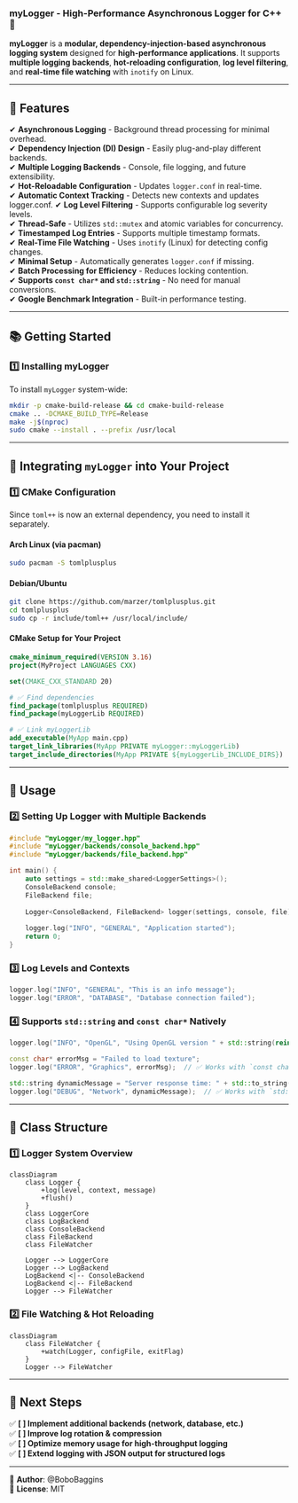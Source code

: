 ### **myLogger - High-Performance Asynchronous Logger for C++** 🚀

**myLogger** is a **modular, dependency-injection-based asynchronous logging system** designed for **high-performance applications**. It supports **multiple logging backends**, **hot-reloading configuration**, **log level filtering**, and **real-time file watching** with `inotify` on Linux.

---

## **📌 Features**

✔ **Asynchronous Logging** - Background thread processing for minimal overhead.  
✔ **Dependency Injection (DI) Design** - Easily plug-and-play different backends.  
✔ **Multiple Logging Backends** - Console, file logging, and future extensibility.  
✔ **Hot-Reloadable Configuration** - Updates `logger.conf` in real-time.  
✔ **Automatic Context Tracking** - Detects new contexts and updates logger.conf.
✔ **Log Level Filtering** - Supports configurable log severity levels.  
✔ **Thread-Safe** - Utilizes `std::mutex` and atomic variables for concurrency.  
✔ **Timestamped Log Entries** - Supports multiple timestamp formats.  
✔ **Real-Time File Watching** - Uses `inotify` (Linux) for detecting config changes.  
✔ **Minimal Setup** - Automatically generates `logger.conf` if missing.  
✔ **Batch Processing for Efficiency** - Reduces locking contention.  
✔ **Supports `const char*` and `std::string`** - No need for manual conversions.  
✔ **Google Benchmark Integration** - Built-in performance testing.

---

## **📚 Getting Started**

### **1️⃣ Installing myLogger**
To install `myLogger` system-wide:

```sh
mkdir -p cmake-build-release && cd cmake-build-release
cmake .. -DCMAKE_BUILD_TYPE=Release
make -j$(nproc)
sudo cmake --install . --prefix /usr/local
```

---

## **🔧 Integrating `myLogger` into Your Project**

### **1️⃣ CMake Configuration**
Since `toml++` is now an external dependency, you need to install it separately.

#### **Arch Linux (via pacman)**
```sh
sudo pacman -S tomlplusplus
```

#### **Debian/Ubuntu**
```sh
git clone https://github.com/marzer/tomlplusplus.git
cd tomlplusplus
sudo cp -r include/toml++ /usr/local/include/
```

#### **CMake Setup for Your Project**
```cmake
cmake_minimum_required(VERSION 3.16)
project(MyProject LANGUAGES CXX)

set(CMAKE_CXX_STANDARD 20)

# ✅ Find dependencies
find_package(tomlplusplus REQUIRED)
find_package(myLoggerLib REQUIRED)

# ✅ Link myLoggerLib
add_executable(MyApp main.cpp)
target_link_libraries(MyApp PRIVATE myLogger::myLoggerLib)
target_include_directories(MyApp PRIVATE ${myLoggerLib_INCLUDE_DIRS})
```

---

## **📝 Usage**

### **2️⃣ Setting Up Logger with Multiple Backends**
```cpp
#include "myLogger/my_logger.hpp"
#include "myLogger/backends/console_backend.hpp"
#include "myLogger/backends/file_backend.hpp"

int main() {
    auto settings = std::make_shared<LoggerSettings>();
    ConsoleBackend console;
    FileBackend file;
    
    Logger<ConsoleBackend, FileBackend> logger(settings, console, file);
    
    logger.log("INFO", "GENERAL", "Application started");
    return 0;
}
```

### **3️⃣ Log Levels and Contexts**
```cpp
logger.log("INFO", "GENERAL", "This is an info message");
logger.log("ERROR", "DATABASE", "Database connection failed");
```

### **4️⃣ Supports `std::string` and `const char*` Natively**
```cpp
logger.log("INFO", "OpenGL", "Using OpenGL version " + std::string(reinterpret_cast<const char*>(glGetString(GL_VERSION))));

const char* errorMsg = "Failed to load texture";
logger.log("ERROR", "Graphics", errorMsg);  // ✅ Works with `const char*`

std::string dynamicMessage = "Server response time: " + std::to_string(120) + "ms";
logger.log("DEBUG", "Network", dynamicMessage);  // ✅ Works with `std::string`
```

---

## **📌 Class Structure**

### **1️⃣ Logger System Overview**
```mermaid
classDiagram
    class Logger {
        +log(level, context, message)
        +flush()
    }
    class LoggerCore
    class LogBackend
    class ConsoleBackend
    class FileBackend
    class FileWatcher

    Logger --> LoggerCore
    Logger --> LogBackend
    LogBackend <|-- ConsoleBackend
    LogBackend <|-- FileBackend
    Logger --> FileWatcher
```

### **2️⃣ File Watching & Hot Reloading**
```mermaid
classDiagram
    class FileWatcher {
        +watch(Logger, configFile, exitFlag)
    }
    Logger --> FileWatcher
```

---

## **📌 Next Steps**
✅ **[ ] Implement additional backends (network, database, etc.)**  
✅ **[ ] Improve log rotation & compression**  
✅ **[ ] Optimize memory usage for high-throughput logging**  
✅ **[ ] Extend logging with JSON output for structured logs**

---

👤 **Author**: @BoboBaggins  
📜 **License**: MIT
